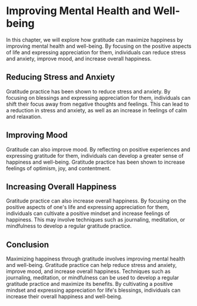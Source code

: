 # Improving Mental Health and Well-being

In this chapter, we will explore how gratitude can maximize happiness by improving mental health and well-being. By focusing on the positive aspects of life and expressing appreciation for them, individuals can reduce stress and anxiety, improve mood, and increase overall happiness.

Reducing Stress and Anxiety
---------------------------

Gratitude practice has been shown to reduce stress and anxiety. By focusing on blessings and expressing appreciation for them, individuals can shift their focus away from negative thoughts and feelings. This can lead to a reduction in stress and anxiety, as well as an increase in feelings of calm and relaxation.

Improving Mood
--------------

Gratitude can also improve mood. By reflecting on positive experiences and expressing gratitude for them, individuals can develop a greater sense of happiness and well-being. Gratitude practice has been shown to increase feelings of optimism, joy, and contentment.

Increasing Overall Happiness
----------------------------

Gratitude practice can also increase overall happiness. By focusing on the positive aspects of one's life and expressing appreciation for them, individuals can cultivate a positive mindset and increase feelings of happiness. This may involve techniques such as journaling, meditation, or mindfulness to develop a regular gratitude practice.

Conclusion
----------

Maximizing happiness through gratitude involves improving mental health and well-being. Gratitude practice can help reduce stress and anxiety, improve mood, and increase overall happiness. Techniques such as journaling, meditation, or mindfulness can be used to develop a regular gratitude practice and maximize its benefits. By cultivating a positive mindset and expressing appreciation for life's blessings, individuals can increase their overall happiness and well-being.
